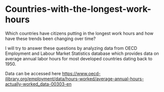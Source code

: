 # Countries-with-the-longest-work-hours

Which countries have citizens putting in the longest work hours and how have these trends been changing over time?

I will try to answer these questions by analyzing data from OECD Employment and Labour Market Statistics database which provides data on average annual labor hours for most developed countries dating back to 1950.

Data can be accessed here https://www.oecd-ilibrary.org/employment/data/hours-worked/average-annual-hours-actually-worked_data-00303-en

